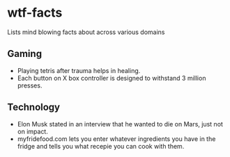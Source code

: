 # wtf-facts
Lists mind blowing facts about across various domains


## Gaming

- Playing tetris after trauma helps in healing.
- Each button on X box controller is designed to withstand 3 million presses.

## Technology

- Elon Musk stated in an interview that he wanted to die on Mars, just not on impact.
- myfridefood.com lets you enter whatever ingredients you have in the fridge and tells you what recepie you can cook with them.
